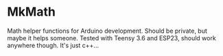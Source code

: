 # MkMath
Math helper functions for Arduino development. Should be private, but maybe it helps someone. Tested with Teensy 3.6 and ESP23, should work anywhere though. It's just c++...
